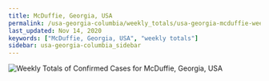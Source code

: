 ```yaml
---
title: McDuffie, Georgia, USA
permalink: /usa-georgia-columbia/weekly_totals/usa-georgia-mcduffie-weekly_totals.html
last_updated: Nov 14, 2020
keywords: ["McDuffie, Georgia, USA", "weekly totals"]
sidebar: usa-georgia-columbia_sidebar
---
```


![Weekly Totals of Confirmed Cases for McDuffie, Georgia, USA](/covid_tracker/images/graphs/usa-georgia-mcduffie-weekly_totals_graph.png)
